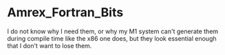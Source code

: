 # Amrex_Fortran_Bits
I do not know why I need them, or why my M1 system can't generate them during compile time like the x86 one does, but they look essential enough that I don't want to lose them.
